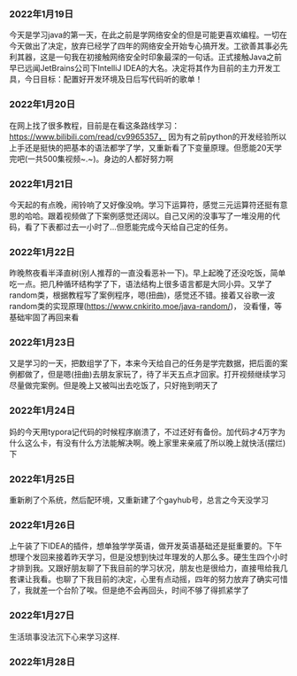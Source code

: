### 2022年1月19日

今天是学习java的第一天，在此之前是学网络安全的但是可能更喜欢编程。一切在今天做出了决定，放弃已经学了四年的网络安全开始专心搞开发。工欲善其事必先利其器，这是一句我在初接触网络安全时印象最深的一句话。正式接触Java之前早已远闻JetBrains公司下IntelliJ IDEA的大名。决定将其作为目前的主力开发工具，今日目标：配置好开发环境及日后写代码听的歌单！

### 2022年1月20日

在网上找了很多教程，目前是在看这条路线学习：https://www.bilibili.com/read/cv9965357， 因为有之前python的开发经验所以上手还是挺快的把基本的语法都学了学，又重新看了下变量原理。但愿能20天学完吧(一共500集视频~.~)。身边的人都好努力啊

### 2022年1月21日

今天起的有点晚，闹铃响了又好像没响。学习下运算符，感觉三元运算符还挺有意思的哈哈。跟着视频做了下案例感觉还阔以。自己又闲的没事写了一堆没用的代码，看了下表都过去一小时了...但愿能完成今天给自己定的任务。

### 2022年1月22日

昨晚熬夜看半泽直树(别人推荐的一直没看恶补一下)。早上起晚了还没吃饭，简单吃一点。把几种循环结构学了下，语法结构上很多语言都是大同小异。又学了random类，根据教程写了案例程序，嗯(扭曲)，感觉还不错。接着又谷歌一波random类的实现原理(https://www.cnkirito.moe/java-random/)， 没看懂，等基础牢固了再回来看

### 2022年1月23日

又是学习的一天，把数组学了下，本来今天给自己的任务是学完数据，把后面的案例都做了，但是嗯(扭曲)去朋友家玩了，待了半天五点才回家。打开视频继续学习尽量做完案例。但是晚上又被叫出去吃饭了，只好拖到明天了

### 2022年1月24日

妈的今天用typora记代码的时候程序崩溃了，不过还好有备份。加代码才4万字为什么这么卡，有没有什么方法能解决啊。晚上家里来亲戚了所以晚上就快活(摆烂)下

### 2022年1月25日

重新刷了个系统，然后配环境，又重新建了个gayhub号，总言之今天没学习

### 2022年1月26日

上午装了下IDEA的插件，想单独学学英语，做开发英语基础还是挺重要的。下午想理个发回来接着昨天学习，但是没想到快过年理发的人那么多。硬生生四个小时才排到我。又跟好朋友聊了下我目前的学习状况，朋友也是很给力，直接甩给我几套课让我看。也聊了下我目前的决定，心里有点动摇，四年的努力放弃了确实可惜了，我就差一个台阶了唉。但是绝不会再回头，时间不够了得抓紧学了

### 2022年1月27日

生活琐事没法沉下心来学习这样.

### 2022年1月28日
